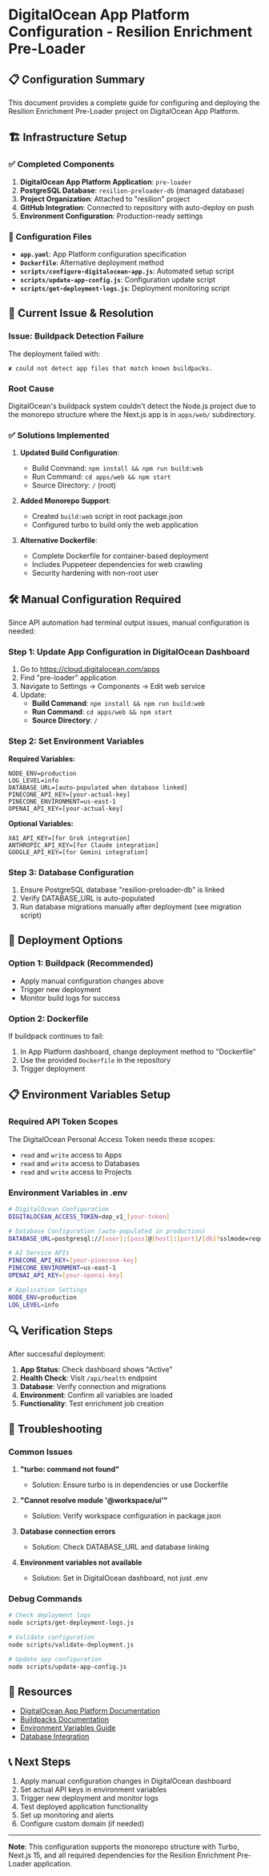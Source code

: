 # DigitalOcean App Platform Configuration - Resilion Enrichment Pre-Loader

## 📋 Configuration Summary

This document provides a complete guide for configuring and deploying the Resilion Enrichment Pre-Loader project on DigitalOcean App Platform.

## 🏗️ Infrastructure Setup

### ✅ Completed Components

1. **DigitalOcean App Platform Application**: `pre-loader`
2. **PostgreSQL Database**: `resilion-preloader-db` (managed database)
3. **Project Organization**: Attached to "resilion" project
4. **GitHub Integration**: Connected to repository with auto-deploy on push
5. **Environment Configuration**: Production-ready settings

### 🔧 Configuration Files

- **`app.yaml`**: App Platform configuration specification
- **`Dockerfile`**: Alternative deployment method
- **`scripts/configure-digitalocean-app.js`**: Automated setup script
- **`scripts/update-app-config.js`**: Configuration update script
- **`scripts/get-deployment-logs.js`**: Deployment monitoring script

## 🚨 Current Issue & Resolution

### Issue: Buildpack Detection Failure
The deployment failed with:
```
✘ could not detect app files that match known buildpacks.
```

### Root Cause
DigitalOcean's buildpack system couldn't detect the Node.js project due to the monorepo structure where the Next.js app is in `apps/web/` subdirectory.

### ✅ Solutions Implemented

1. **Updated Build Configuration**:
   - Build Command: `npm install && npm run build:web`
   - Run Command: `cd apps/web && npm start`
   - Source Directory: `/` (root)

2. **Added Monorepo Support**:
   - Created `build:web` script in root package.json
   - Configured turbo to build only the web application

3. **Alternative Dockerfile**:
   - Complete Dockerfile for container-based deployment
   - Includes Puppeteer dependencies for web crawling
   - Security hardening with non-root user

## 🛠️ Manual Configuration Required

Since API automation had terminal output issues, manual configuration is needed:

### Step 1: Update App Configuration in DigitalOcean Dashboard

1. Go to https://cloud.digitalocean.com/apps
2. Find "pre-loader" application
3. Navigate to Settings → Components → Edit web service
4. Update:
   - **Build Command**: `npm install && npm run build:web`
   - **Run Command**: `cd apps/web && npm start`
   - **Source Directory**: `/`

### Step 2: Set Environment Variables

**Required Variables:**
```
NODE_ENV=production
LOG_LEVEL=info
DATABASE_URL=[auto-populated when database linked]
PINECONE_API_KEY=[your-actual-key]
PINECONE_ENVIRONMENT=us-east-1
OPENAI_API_KEY=[your-actual-key]
```

**Optional Variables:**
```
XAI_API_KEY=[for Grok integration]
ANTHROPIC_API_KEY=[for Claude integration]
GOOGLE_API_KEY=[for Gemini integration]
```

### Step 3: Database Configuration

1. Ensure PostgreSQL database "resilion-preloader-db" is linked
2. Verify DATABASE_URL is auto-populated
3. Run database migrations manually after deployment (see migration script)

## 🚀 Deployment Options

### Option 1: Buildpack (Recommended)
- Apply manual configuration changes above
- Trigger new deployment
- Monitor build logs for success

### Option 2: Dockerfile
If buildpack continues to fail:
1. In App Platform dashboard, change deployment method to "Dockerfile"
2. Use the provided `Dockerfile` in the repository
3. Trigger deployment

## 📋 Environment Variables Setup

### Required API Token Scopes
The DigitalOcean Personal Access Token needs these scopes:
- `read` and `write` access to Apps
- `read` and `write` access to Databases
- `read` and `write` access to Projects

### Environment Variables in .env
```bash
# DigitalOcean Configuration
DIGITALOCEAN_ACCESS_TOKEN=dop_v1_[your-token]

# Database Configuration (auto-populated in production)
DATABASE_URL=postgresql://[user]:[pass]@[host]:[port]/[db]?sslmode=require

# AI Service APIs
PINECONE_API_KEY=[your-pinecone-key]
PINECONE_ENVIRONMENT=us-east-1
OPENAI_API_KEY=[your-openai-key]

# Application Settings
NODE_ENV=production
LOG_LEVEL=info
```

## 🔍 Verification Steps

After successful deployment:

1. **App Status**: Check dashboard shows "Active"
2. **Health Check**: Visit `/api/health` endpoint
3. **Database**: Verify connection and migrations
4. **Environment**: Confirm all variables are loaded
5. **Functionality**: Test enrichment job creation

## 📝 Troubleshooting

### Common Issues

1. **"turbo: command not found"**
   - Solution: Ensure turbo is in dependencies or use Dockerfile

2. **"Cannot resolve module '@workspace/ui'"**
   - Solution: Verify workspace configuration in package.json

3. **Database connection errors**
   - Solution: Check DATABASE_URL and database linking

4. **Environment variables not available**
   - Solution: Set in DigitalOcean dashboard, not just .env

### Debug Commands

```bash
# Check deployment logs
node scripts/get-deployment-logs.js

# Validate configuration
node scripts/validate-deployment.js

# Update app configuration
node scripts/update-app-config.js
```

## 🔗 Resources

- [DigitalOcean App Platform Documentation](https://docs.digitalocean.com/products/app-platform/)
- [Buildpacks Documentation](https://do.co/apps-buildpacks)
- [Environment Variables Guide](https://docs.digitalocean.com/products/app-platform/how-to/use-environment-variables/)
- [Database Integration](https://docs.digitalocean.com/products/app-platform/how-to/manage-databases/)

## 📞 Next Steps

1. Apply manual configuration changes in DigitalOcean dashboard
2. Set actual API keys in environment variables
3. Trigger new deployment and monitor logs
4. Test deployed application functionality
5. Set up monitoring and alerts
6. Configure custom domain (if needed)

---

**Note**: This configuration supports the monorepo structure with Turbo, Next.js 15, and all required dependencies for the Resilion Enrichment Pre-Loader application.
